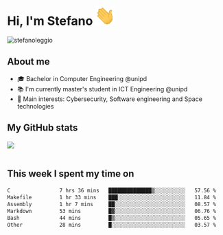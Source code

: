 # Hi, I'm Stefano <img src="https://raw.githubusercontent.com/stefanoleggio/stefanoleggio/main/images/wave.gif" width="45px">

<p align="left"> <img src="https://komarev.com/ghpvc/?username=stefanoleggio&label=Views&color=blue&style=plastic" alt="stefanoleggio" /></p>

## About me
- 🎓 Bachelor in Computer Engineering @unipd
- 📚 I'm currently master's student in ICT Engineering @unipd
- 🎯 Main interests: Cybersecurity, Software engineering and Space technologies


## My GitHub stats

<a href="https://github.com/anuraghazra/github-readme-stats" >
  <img align="center" src="https://github-readme-stats.vercel.app/api/top-langs/?username=stefanoleggio&langs_count=10&hide=jupyter%20notebook,html,blade&layout=compact&count_private=true&theme=swift" />
</a>
</br>
</br>

## This week I spent my time on


<!--START_SECTION:waka-->

```text
C                7 hrs 36 mins   ██████████████▒░░░░░░░░░░   57.56 %
Makefile         1 hr 33 mins    ███░░░░░░░░░░░░░░░░░░░░░░   11.84 %
Assembly         1 hr 7 mins     ██░░░░░░░░░░░░░░░░░░░░░░░   08.57 %
Markdown         53 mins         █▓░░░░░░░░░░░░░░░░░░░░░░░   06.76 %
Bash             44 mins         █▒░░░░░░░░░░░░░░░░░░░░░░░   05.65 %
Other            28 mins         █░░░░░░░░░░░░░░░░░░░░░░░░   03.57 %
```

<!--END_SECTION:waka-->
